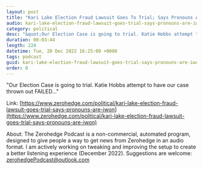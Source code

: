 ```yaml
---
layout: post
title: "Kari Lake Election Fraud Lawsuit Goes To Trial; Says Pronouns Are &quot;I/Won&quot;"
audio: kari-lake-election-fraud-lawsuit-goes-trial-says-pronouns-are-iwon-0
category: political
desc: "&quot;Our Election Case is going to trial. Katie Hobbs attempt to have our case thrown out FAILED...&quot;"
duration: 00:03:44
length: 224
datetime: Tue, 20 Dec 2022 16:25:00 +0000
tags: podcast
guid: kari-lake-election-fraud-lawsuit-goes-trial-says-pronouns-are-iwon-0
order: 0
---
```

&quot;Our Election Case is going to trial. Katie Hobbs attempt to have our case thrown out FAILED...&quot;

Link: [https://www.zerohedge.com/political/kari-lake-election-fraud-lawsuit-goes-trial-says-pronouns-are-iwon](https://www.zerohedge.com/political/kari-lake-election-fraud-lawsuit-goes-trial-says-pronouns-are-iwon)

About: The Zerohedge Podcast is a non-commercial, automated program, designed to give people a way to get news from Zerohedge in an audio format.  I am actively working on tweaking and improving the setup to create a better listening experience (December 2022).  Suggestions are welcome: [zerohedgePodcast@outlook.com](mailto:zerohedgePodcast@outlook.com)